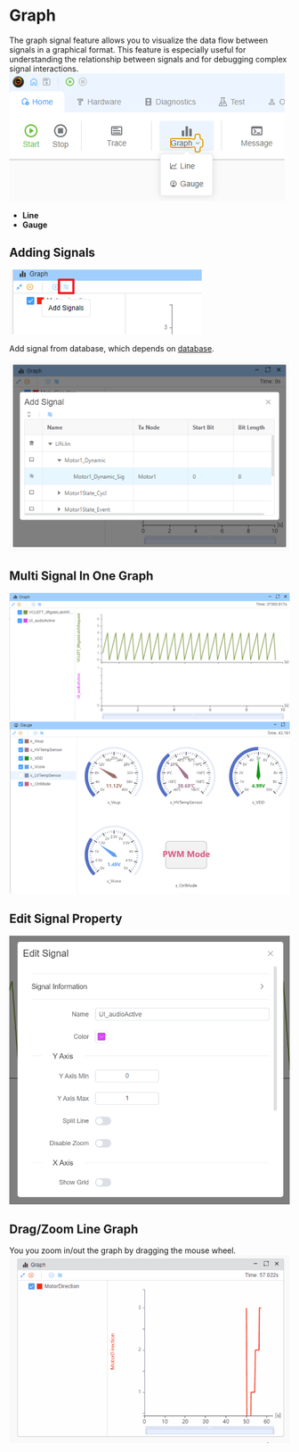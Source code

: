 # Graph

The graph signal feature allows you to visualize the data flow between signals in a graphical format. This feature is especially useful for understanding the relationship between signals and for debugging complex signal interactions.
![alt text](image.png)

* **Line**
* **Gauge** 


## Adding Signals

![alt text](image-1.png)

Add signal from database, which depends on [database](./../database.md).

![alt text](image-2.png)

## Multi Signal In One Graph

![alt text](image-3.png)
![alt text](image-5.png)

## Edit Signal Property

![alt text](image-4.png)

## Drag/Zoom Line Graph

You you zoom in/out the graph by dragging the mouse wheel.
![alt text](graph.gif)
